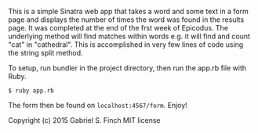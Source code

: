 This is a simple Sinatra web app that takes a word and some text in a form page
and displays the number of times the word was found in the results page. It was completed at the end of the frst week of Epicodus. The underlying method will find matches within words e.g. it will find and
count "cat" in "cathedral". This is accomplished in very few lines of code using the string split method.

To setup, run bundler in the project directory, then run the app.rb file with
Ruby.  
```
$ ruby app.rb
```
The form then be found on `localhost:4567/form`. Enjoy!

Copyright (c) 2015 Gabriel S. Finch
MIT license

